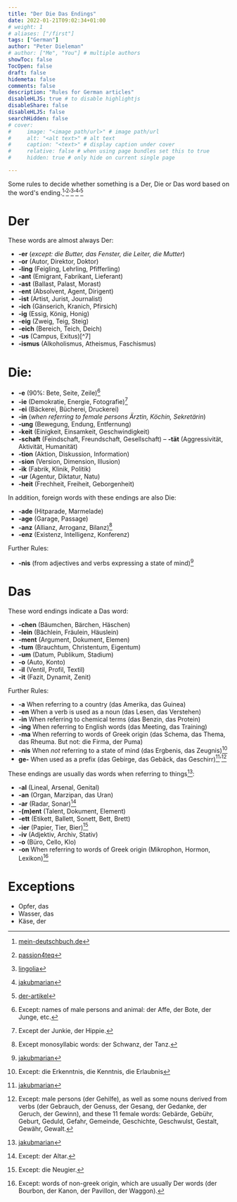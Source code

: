 ```yaml
---
title: "Der Die Das Endings"
date: 2022-01-21T09:02:34+01:00
# weight: 1
# aliases: ["/first"]
tags: ["German"]
author: "Peter Dieleman"
# author: ["Me", "You"] # multiple authors
showToc: false
TocOpen: false
draft: false
hidemeta: false
comments: false
description: "Rules for German articles"
disableHLJS: true # to disable highlightjs
disableShare: false
disableHLJS: false
searchHidden: false
# cover:
#     image: "<image path/url>" # image path/url
#     alt: "<alt text>" # alt text
#     caption: "<text>" # display caption under cover
#     relative: false # when using page bundles set this to true
#     hidden: true # only hide on current single page

---
```


Some rules to decide whether something is a Der, Die or Das word based on the word's ending.[^2]’[^3]’[^4]’[^5]’[^6]

# Der

These words are almost always Der:

- **-er** (_except: die Butter, das Fenster, die Leiter, die Mutter_)
- **-or** (Autor, Direktor, Doktor)
- **-ling** (Feigling, Lehrling, Pfifferling)
- **-ant** (Emigrant, Fabrikant, Lieferant)
- **-ast** (Ballast, Palast, Morast)
- **-ent** (Absolvent, Agent, Dirigent)
- **-ist** (Artist, Jurist, Journalist)
- **-ich** (Gänserich, Kranich, Pfirsich)
- **-ig** (Essig, König, Honig)
- **-eig** (Zweig, Teig, Steig)
- **-eich** (Bereich, Teich, Deich)
- **-us** (Campus, Exitus)[^7]
- **-ismus** (Alkoholismus, Atheismus, Faschismus)

# Die:

- **-e** (90%: Bete, Seite, Zeile)[^9]
- **-ie** (Demokratie, Energie, Fotografie)[^1]
- **-ei** (Bäckerei, Bücherei, Druckerei)
- **-in** (_when referring to female persons Ärztin, Köchin, Sekretärin_)
- **-ung** (Bewegung, Endung, Entfernung)
- **-keit** (Einigkeit, Einsamkeit, Geschwindigkeit)
- **-schaft** (Feindschaft, Freundschaft, Gesellschaft)
– **-tät** (Aggressivität, Aktivität, Humanität)
- **-tion** (Aktion, Diskussion, Information)
- **-sion** (Version, Dimension, Illusion)
- **-ik** (Fabrik, Klinik, Politik)
- **-ur** (Agentur, Diktatur, Natu)
- **-heit** (Frechheit, Freiheit, Geborgenheit)

In addition, foreign words with these endings are also Die:

- **-ade** (Hitparade, Marmelade)
- **-age** (Garage, Passage)
- **-anz** (Allianz, Arroganz, Bilanz)[^8]
- **-enz** (Existenz, Intelligenz, Konferenz)

Further Rules:

- **-nis** (from adjectives and verbs expressing a state of mind)[^5]

# Das

These word endings indicate a Das word:

- **-chen** (Bäumchen, Bärchen, Häschen)
- **-lein** (Bächlein, Fräulein, Häuslein)
- **-ment** (Argument, Dokument, Elemen)
- **-tum** (Brauchtum, Christentum, Eigentum)
- **-um** (Datum, Publikum, Stadium)
- **-o** (Auto, Konto)
- **-il** (Ventil, Profil, Textil)
- **-it** (Fazit, Dynamit, Zenit)

Further Rules:

- **-a** When referring to a country (das Amerika, das Guinea)
- **-en** When a verb is used as a noun (das Lesen, das Verstehen)
- **-in** When referring to chemical terms (das Benzin, das Protein)
- **-ing** When referring to English words (das Meeting, das Training)
- **-ma** When referring to words of Greek origin (das Schema, das Thema, das Rheuma. But not: die Firma, der Puma)
- **-nis** When _not_ referring to a state of mind (das Ergbenis, das Zeugnis)[^10]
- **ge-** When used as a prefix (das Gebirge, das Gebäck, das Geschirr)[^5]’[^11]

These endings are usually das words when referring to things[^5]:

- **-al** (Lineal, Arsenal, Genital)
- **-an** (Organ, Marzipan, das Uran)
- **-ar** (Radar, Sonar)[^12]
- **-(m)ent** (Talent, Dokument, Element)
- **-ett** (Etikett, Ballett, Sonett, Bett, Brett)
- **-ier** (Papier, Tier, Bier)[^13]
- **-iv** (Adjektiv, Archiv, Stativ)
- **-o** (Büro, Cello, Klo)
- **-on** When referring to words of Greek origin (Mikrophon, Hormon, Lexikon)[^14]

# Exceptions

- Opfer, das
- Wasser, das
- Käse, der



[^2]: [mein-deutschbuch.de](https://mein-deutschbuch.de/files/grammatik/nomen/artikel.pdf)
[^3]: [passion4teq](http://www.passion4teq.com/articles/der-die-das-genus-regeln/)
[^4]: [lingolia](https://deutsch.lingolia.com/en/grammar/nouns-and-articles/gender)
[^5]: [jakubmarian](https://jakubmarian.com/how-to-recognize-gender-in-german-using-endings/)
[^6]: [der-artikel](https://der-artikel.de/)
[^1]: Except der Junkie, der Hippie.
[^4]: Except das Genus, das Tempus.
[^8]: Except monosyllabic words: der Schwanz, der Tanz.
[^9]: Except: names of male persons and animal: der Affe, der Bote, der Junge, etc.
[^10]: Except: die Erkenntnis, die Kenntnis, die Erlaubnis
[^11]: Except: male persons (der Gehilfe), as well as some nouns derived from verbs (der Gebrauch, der Genuss, der Gesang, der Gedanke, der Geruch, der Gewinn), and these 11 female words: Gebärde, Gebühr, Geburt, Geduld, Gefahr,  Gemeinde, Geschichte, Geschwulst, Gestalt,  Gewähr, Gewalt.
[^12]: Except: der Altar.
[^13]: Except: die Neugier.
[^14]: Except: words of non-greek origin, which are usually Der words (der Bourbon, der Kanon, der Pavillon, der Waggon).